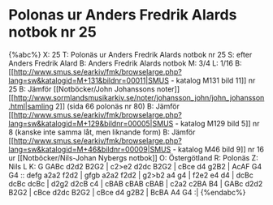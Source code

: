 # Polonas ur Anders Fredrik Alards notbok nr 25

{%abc%}
X: 25
T: Polonäs ur Anders Fredrik Alards notbok nr 25
S: efter Anders Fredrik Alard
B: Anders Fredrik Alards notbok
M: 3/4
L: 1/16
B: [[http://www.smus.se/earkiv/fmk/browselarge.php?lang=sw&katalogid=M+131&bildnr=00011|SMUS - katalog M131 bild 11]] nr 25
B: Jämför [[Notböcker/John Johanssons noter]] [[http://www.sormlandsmusikarkiv.se/noter/johansson_john/john_johansson.html|samling 2]] (sida 66 polonäs nr 80)
B: Jämför [[http://www.smus.se/earkiv/fmk/browselarge.php?lang=sw&katalogid=M+129&bildnr=00005|SMUS - katalog M129 bild 5]] nr 8 (kanske inte samma låt, men liknande form)
B: Jämför [[http://www.smus.se/earkiv/fmk/browselarge.php?lang=sw&katalogid=M+46&bildnr=00009|SMUS - katalog M46 bild 9]] nr 16 ur [[Notböcker/Nils-Johan Nybergs notbok]]
O: Östergötland
R: Polonäs
Z: Nils L
K: G
GABc d2d2 B2G2 | c2>e2 d2dc B2G2 | cBce d4 g2B2 | AcAF G4 G4 ::
defg a2a2 f2d2 | gfgb a2a2 f2d2 | g2>b2 a4 g4 | f2e2 e4 d4 |
dcBc dcBc dcBc | d2g2 d2cB c4 | cBAB cBAB cBAB | c2a2 c2BA B4 |
GABc d2d2 B2G2 | cBce d2dc B2G2 | cBce d4 g2B2 | BcBA A4 G4 :|
{%endabc%}

